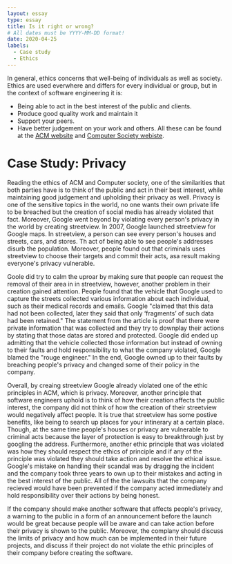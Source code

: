 ```yaml
---
layout: essay
type: essay
title: Is it right or wrong?
# All dates must be YYYY-MM-DD format!
date: 2020-04-25
labels:
  - Case study
  - Ethics
---
```


In general, ethics concerns that well-being of individuals as well as society. Ethics are used everwhere and differs for every individual or group, but in the context of software engineering it is:
* Being able to act in the best interest of the public and clients.
* Produce good quality work and maintain it
* Support your peers.
* Have better judgement on your work and others.
All these can be found at the [ACM website](https://www.acm.org/code-of-ethics) and [Computer Society webiste](https://www.computer.org/education/code-of-ethics).

# Case Study: Privacy
Reading the ethics of ACM and Computer society, one of the similarities that both parties have is to think of the public and act in their best interest, while maintaining good judgement and upholding their privacy as well. Privacy is one of the sensitive topics in the world, no one wants their own private life to be breached but the creation of social media has already violated that fact. Moreover, Google went beyond by violating every person's privacy in the world by creating streetview. In 2007, Google launched streetview for Google maps. In streetview, a person can see every person's houses and streets, cars, and stores. Th act of being able to see people's addresses disurb the population. Moreover, people found out that criminals uses streetview to choose their targets and commit their acts, asa result making everyone's privacy vulnerable. 

Goole did try to calm the uproar by making sure that people can request the removal of their area in in streetview, however, another problem in their creation gained attention. People found that the vehicle that Google used to capture the streets collected various information about each individual, such as their medical records and emails. Google "claimed that this data had not been collected, later they said that only ‘fragments’ of such data had been retained." The statement from the article is proof that there were private information that was collected and they try to downplay their actions by stating that those datas are stored and protected. Google did ended up admitting that the vehicle collected those information but instead of owning to their faults and hold responsibility to what the company violated, Google blamed the "rouge engineer." In the end, Google owned up to their faults by breaching people's privacy and changed some of their policy in the company.

Overall, by creaing streetview Google already violated one of the ethic principles in ACM, which is privacy. Moreover, another principle that software engineers uphold is to think of how their creation affects the public interest, the company did not think of how the creation of their streetview would negatively affect people. It is true that streetview has some postive benefits, like being to search up places for your intinerary at a certain place. Though, at the same time people's houses or privacy are vulnerable to criminal acts because the layer of protection is easy to breakthrough just by googling the address. Furthermore, another ethic principle that was violated was how they should respect the ethics of principle and if any of the principle was violated they should take action and resolve the ethical issue. Google's mistake on handling their scandal was by dragging the incident and the company took three years to own up to their mistakes and acting in the best interest of the public. All of the the lawsuits that the company recieved would have been prevented if the company acted immediately and hold responsibility over their actions by being honest.

If the company should make another software that affects people's privacy, a warning to the public in a form of an announcement before the launch would be great because people will be aware and can take action before their privacy is shown to the public. Moreover, the complany should discuss the limits of privacy and how much can be implemented in their future projects, and discuss if their project do not violate the ethic principles of their company before creating the software.
